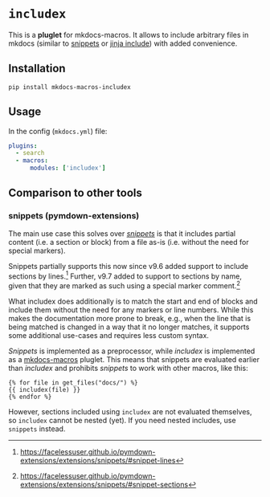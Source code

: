 # `includex`

This is a **pluglet** for mkdocs-macros.
It allows to include arbitrary files in mkdocs (similar to [snippets][] or [jinja include][]) with added convenience.

[snippets]: https://facelessuser.github.io/pymdown-extensions/extensions/snippets/
[jinja include]: https://jinja.palletsprojects.com/en/3.1.x/templates/#include

## Installation

`pip install mkdocs-macros-includex`

## Usage

In the config (`mkdocs.yml`) file:

```yaml
plugins:
  - search
  - macros:
      modules: ['includex']
```
<!-- TODO: Find out which markdown_extensions need to be enabled for which includex features and list them here -->

## Comparison to other tools

### snippets (pymdown-extensions)

The main use case this solves over *[snippets][]* is that it includes partial content (i.e. a section or block) from a file as-is (i.e. without the need for special markers).

Snippets partially supports this now since v9.6 added support to include sections by lines.[^snippet-lines]
Further, v9.7 added to support to sections by name, given that they are marked as such using a special marker comment.[^snippet-sections]

What includex does additionally is to match the start and end of blocks and include them without the need for any markers or line numbers.
While this makes the documentation more prone to break, e.g., when the line that is being matched is changed in a way that it no longer matches, it supports some additional use-cases and requires less custom syntax.

*Snippets* is implemented as a preprocessor, while *includex* is implemented as a [mkdocs-macros][] pluglet. This means that snippets are evaluated earlier than *includex* and prohibits *snippets* to work with other macros, like this:

```jinja
{% for file in get_files("docs/") %}
{{ includex(file) }}
{% endfor %}
```

However, sections included using `includex` are not evaluated themselves, so `includex` cannot be nested (yet). If you need nested includes, use `snippets` instead.

<!-- TODO: nesting includes with snippets vs. includex? -->

<!-- ### mkdocs-include-markdown-plugin -->

[mkdocs-macros]: https://mkdocs-macros-plugin.readthedocs.io/
[snippets]: https://facelessuser.github.io/pymdown-extensions/extensions/snippets/
[^snippet-lines]: https://facelessuser.github.io/pymdown-extensions/extensions/snippets/#snippet-lines
[^snippet-sections]: https://facelessuser.github.io/pymdown-extensions/extensions/snippets/#snippet-sections
